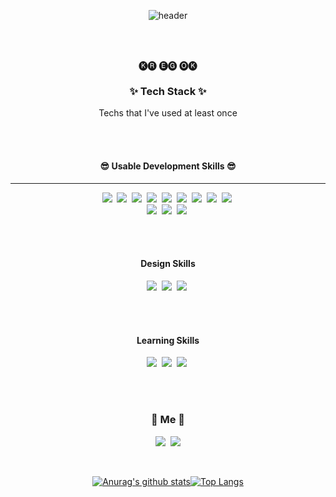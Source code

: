 <div align="center">
  
![header](https://capsule-render.vercel.app/api?type=soft&color=auto&height=100&section=header&text=NEWL&fontSize=50&animation=fadeIn&fontAlignY=58)

<br>
<br>
<p align="center">🅚🅡 🅔🅖 🅞🅚 </p>

<h3 align="center">✨ Tech Stack ✨</h3>

<p align="center"> Techs that I've used at least once </p>

<br>
<br>

<h4 align="center">😎 Usable Development Skills 😎</h4>
<hr style="height: 0.1em;">
<p align="center">
  <img src="https://img.shields.io/badge/Html5-E34F26?style=flat-square&logo=html5&logoColor=white"/></a>&nbsp 
  <img src="https://img.shields.io/badge/css-1572B6?style=flat-square&logo=css3&logoColor=white"/></a>&nbsp 
    <img src="https://img.shields.io/badge/Sass-CC6699?style=flat-square&logo=Sass&logoColor=white"/></a>&nbsp 
  <img src="https://img.shields.io/badge/Bootstrap-7952B3?style=flat-square&logo=Bootstrap&logoColor=white"/></a>&nbsp 
   <img src="https://img.shields.io/badge/Javascript-ffb13b?style=flat-square&logo=javascript&logoColor=white"/></a>&nbsp 
  <img src="https://img.shields.io/badge/jquery-0769AD?style=flat-square&logo=jquery&logoColor=white"/></a>&nbsp 
  <img src="https://img.shields.io/badge/C Sharp-239120?style=flat-square&logo=C Sharp&logoColor=white"/></a>&nbsp 
   <img src="https://img.shields.io/badge/.NET-512BD4?style=flat-square&logo=.NET&logoColor=white"/></a>&nbsp 
  <img src="https://img.shields.io/badge/react-61DAFB?style=flat-square&logo=react&logoColor=white"/></a>&nbsp 
  <br>
  <img src="https://img.shields.io/badge/Node.js-339933?style=flat-square&logo=node.js&logoColor=white"/></a>&nbsp 
  <img src="https://img.shields.io/badge/MicrosoftSQLServer-CC2927?style=flat-square&logo=microsoft&logoColor=white"/></a>&nbsp
  <img src="https://img.shields.io/badge/Firebase-FFCA28?style=flat-square&logo=firebase&logoColor=white"/></a>&nbsp 
</p>

<br>
<br>


<h4 align="center"> Design Skills </h4>
<p align="center">
  <img src="https://img.shields.io/badge/Photoshop-31A8FF?style=flat-square&logo=adobe&logoColor=white"/></a>&nbsp 
  <img src="https://img.shields.io/badge/Illustrator-FF9A00?style=flat-square&logo=adobe&logoColor=white"/></a>&nbsp 
  <img src="https://img.shields.io/badge/InDesign-FF3366?style=flat-square&logo=adobe&logoColor=white"/></a>&nbsp
</p>

<br>
<br>


<h4 align="center"> Learning Skills </h4>
<p align="center">
  <img src="https://img.shields.io/badge/TypeScript-3178C6?style=flat&logo=TypeScript&logoColor=white"/>&nbsp 
  <img src="https://img.shields.io/badge/Next.js-000000?style=flat-square&logo=Next.js&logoColor=white"/></a>&nbsp 
  <img src="https://img.shields.io/badge/Java-007396?style=flat-square&logo=Java&logoColor=white"/></a>&nbsp
</p>

<br>
<br>
<h3 align="center"> 🍒 Me 🍒 </h3>
<p align="center">
  <a href="https://www.instagram.com/_nm.87/"><img src="https://img.shields.io/badge/Instagram-E4405F?style=flat-square&logo=Instagram&logoColor=white&link=https://www.instagram.com/_nm.87/"/></a>&nbsp
  <a href="mailto:newri0807@naver.com"><img src="https://img.shields.io/badge/Gmail-d14836?style=flat-square&logo=Gmail&logoColor=white&link=newri0807@naver.com"/></a>
</p>
<br>

[![Anurag's github stats](https://github-readme-stats.vercel.app/api?username=newri0807&show_icons=true&theme=buefy)![Top Langs](https://github-readme-stats.vercel.app/api/top-langs/?username=newri0807&hide=css,html&layout=compact)](https://github.com/newri0807/github-readme-stats)


</div>





